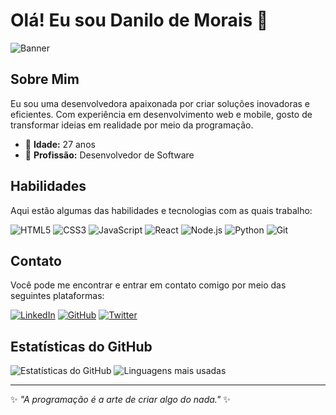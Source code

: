 # Olá! Eu sou Danilo de Morais 👋

![Banner](url_do_seu_banner)

## Sobre Mim
Eu sou uma desenvolvedora apaixonada por criar soluções inovadoras e eficientes. Com experiência em desenvolvimento web e mobile, gosto de transformar ideias em realidade por meio da programação.

- 🎂 **Idade:** 27 anos
- 💼 **Profissão:** Desenvolvedor de Software

## Habilidades
Aqui estão algumas das habilidades e tecnologias com as quais trabalho:

![HTML5](https://img.shields.io/badge/-HTML5-E34F26?style=flat-square&logo=html5&logoColor=white)
![CSS3](https://img.shields.io/badge/-CSS3-1572B6?style=flat-square&logo=css3&logoColor=white)
![JavaScript](https://img.shields.io/badge/-JavaScript-F7DF1E?style=flat-square&logo=javascript&logoColor=black)
![React](https://img.shields.io/badge/-React-61DAFB?style=flat-square&logo=react&logoColor=black)
![Node.js](https://img.shields.io/badge/-Node.js-339933?style=flat-square&logo=node.js&logoColor=white)
![Python](https://img.shields.io/badge/-Python-3776AB?style=flat-square&logo=python&logoColor=white)
![Git](https://img.shields.io/badge/-Git-F05032?style=flat-square&logo=git&logoColor=white)

## Contato
Você pode me encontrar e entrar em contato comigo por meio das seguintes plataformas:

[![LinkedIn](https://img.shields.io/badge/-LinkedIn-0077B5?style=flat-square&logo=linkedin&logoColor=white)](link_para_seu_linkedin)
[![GitHub](https://img.shields.io/badge/-GitHub-181717?style=flat-square&logo=github&logoColor=white)](link_para_seu_github)
[![Twitter](https://img.shields.io/badge/-Twitter-1DA1F2?style=flat-square&logo=twitter&logoColor=white)](link_para_seu_twitter)

## Estatísticas do GitHub
![Estatísticas do GitHub](https://github-readme-stats.vercel.app/api?username=PyDenTech&show_icons=true&theme=radical)
![Linguagens mais usadas](https://github-readme-stats.vercel.app/api/top-langs/?username=PyDenTech&layout=compact&theme=radical)

---

✨ _"A programação é a arte de criar algo do nada."_ ✨
